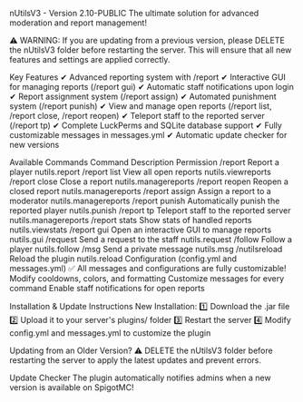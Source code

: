 nUtilsV3 - Version 2.10-PUBLIC
The ultimate solution for advanced moderation and report management!

⚠ WARNING: If you are updating from a previous version, please DELETE the nUtilsV3 folder before restarting the server. This will ensure that all new features and settings are applied correctly.

Key Features
✔ Advanced reporting system with /report
✔ Interactive GUI for managing reports (/report gui)
✔ Automatic staff notifications upon login
✔ Report assignment system (/report assign)
✔ Automated punishment system (/report punish)
✔ View and manage open reports (/report list, /report close, /report reopen)
✔ Teleport staff to the reported server (/report tp)
✔ Complete LuckPerms and SQLite database support
✔ Fully customizable messages in messages.yml
✔ Automatic update checker for new versions

Available Commands
Command Description Permission
/report <player> <reason> Report a player nutils.report
/report list View all open reports nutils.viewreports
/report close <id> Close a report nutils.managereports
/report reopen <id> Reopen a closed report nutils.managereports
/report assign <id> <staff> Assign a report to a moderator nutils.managereports
/report punish <id> Automatically punish the reported player nutils.punish
/report tp <id> Teleport staff to the reported server nutils.managereports
/report stats Show stats of handled reports nutils.viewstats
/report gui Open an interactive GUI to manage reports nutils.gui
/request <message> Send a request to the staff nutils.request
/follow <player> Follow a player nutils.follow
/msg <player> <message> Send a private message nutils.msg
/nutilsreload Reload the plugin nutils.reload
Configuration (config.yml and messages.yml)
✅ All messages and configurations are fully customizable!
Modify cooldowns, colors, and formatting
Customize messages for every command
Enable staff notifications for open reports

Installation & Update Instructions
New Installation:
1️⃣ Download the .jar file
2️⃣ Upload it to your server's plugins/ folder
3️⃣ Restart the server
4️⃣ Modify config.yml and messages.yml to customize the plugin

Updating from an Older Version?
⚠ DELETE the nUtilsV3 folder before restarting the server to apply the latest updates and prevent errors.

Update Checker
The plugin automatically notifies admins when a new version is available on SpigotMC!
